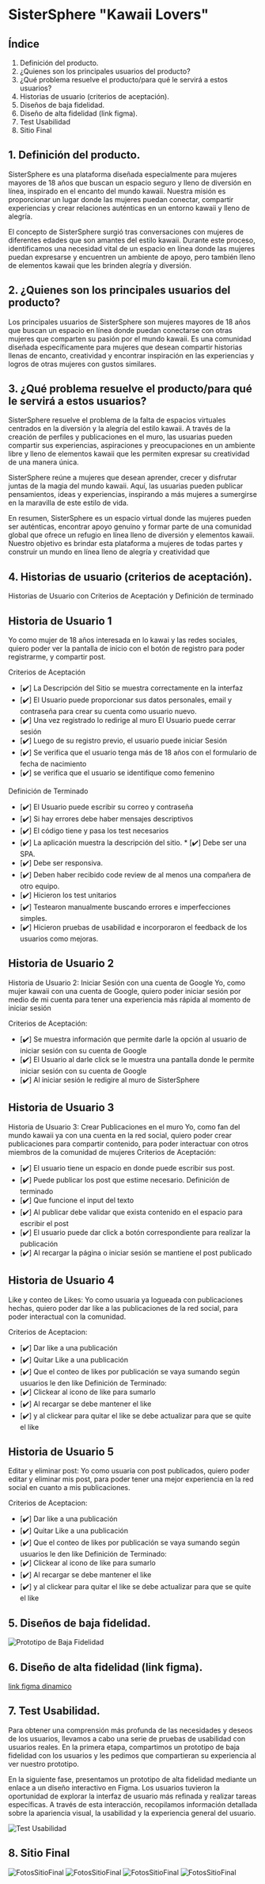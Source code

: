# SisterSphere "Kawaii Lovers"
## Índice
1. Definición del producto. 
2. ¿Quienes son los principales usuarios del producto?
3. ¿Qué problema resuelve el producto/para qué le servirá a estos usuarios?
4. Historias de usuario (criterios de aceptación).
5. Diseños de baja fidelidad. 
6. Diseño de alta fidelidad (link figma).
7. Test Usabilidad
8. Sitio Final

## 1. Definición del producto. 

SisterSphere es una plataforma diseñada especialmente para mujeres mayores de 18 años que buscan un espacio seguro y lleno de diversión en línea, inspirado en el encanto del mundo kawaii. Nuestra misión es proporcionar un lugar donde las mujeres puedan conectar, compartir experiencias y crear relaciones auténticas en un entorno kawaii y lleno de alegría.

El concepto de SisterSphere surgió tras conversaciones con mujeres de diferentes edades que son amantes del estilo kawaii. Durante este proceso, identificamos una necesidad vital de un espacio en línea donde las mujeres puedan expresarse y encuentren un ambiente de apoyo, pero también lleno de elementos kawaii que les brinden alegría y diversión.

## 2. ¿Quienes son los principales usuarios del producto?

Los principales usuarios de SisterSphere son mujeres mayores de 18 años que buscan un espacio en línea donde puedan conectarse con otras mujeres que comparten su pasión por el mundo kawaii. Es una comunidad diseñada específicamente para mujeres que desean compartir historias llenas de encanto, creatividad y encontrar inspiración en las experiencias y logros de otras mujeres con gustos similares.

## 3. ¿Qué problema resuelve el producto/para qué le servirá a estos usuarios?

SisterSphere resuelve el problema de la falta de espacios virtuales centrados en la diversión y la alegría del estilo kawaii. A través de la creación de perfiles y publicaciones en el muro, las usuarias pueden compartir sus experiencias, aspiraciones y preocupaciones en un ambiente libre y lleno de elementos kawaii que les permiten expresar su creatividad de una manera única.

SisterSphere reúne a mujeres que desean aprender, crecer y disfrutar juntas de la magia del mundo kawaii. Aquí, las usuarias pueden publicar pensamientos, ideas y experiencias, inspirando a más mujeres a sumergirse en la maravilla de este estilo de vida.

En resumen, SisterSphere es un espacio virtual donde las mujeres pueden ser auténticas, encontrar apoyo genuino y formar parte de una comunidad global que ofrece un refugio en línea lleno de diversión y elementos kawaii. Nuestro objetivo es brindar esta plataforma a mujeres de todas partes y construir un mundo en línea lleno de alegría y creatividad que

## 4. Historias de usuario (criterios de aceptación).
Historias de Usuario con Criterios de Aceptación y Definición de terminado

## Historia de Usuario 1
Yo como mujer de 18 años interesada en lo kawai y las redes sociales, quiero poder ver la pantalla de inicio con el botón de registro para poder registrarme, y compartir post.

Criterios de Aceptación 
 * [✔️] La Descripción del Sitio se muestra correctamente en la interfaz
 * [✔️] El Usuario puede proporcionar sus datos personales, email y contraseña para crear su cuenta como usuario nuevo.
* [✔️]  Una vez registrado lo redirige al muro
 El Usuario puede cerrar sesión
* [✔️]  Luego de su registro previo, el usuario puede iniciar Sesión
* [✔️]  Se verifica que el usuario tenga más de 18 años con el formulario de fecha de nacimiento
* [✔️]  se verifica que el usuario se identifique como femenino



Definición de Terminado
* [✔️] El Usuario puede escribir su correo y contraseña
* [✔️] Si hay errores debe haber mensajes descriptivos
* [✔️] El código tiene y pasa los test necesarios
* [✔️]  La aplicación muestra la descripción del sitio. * [✔️] Debe ser una SPA.
* [✔️] Debe ser responsiva.
* [✔️]  Deben haber recibido code review de al menos una compañera de otro equipo.
* [✔️] Hicieron los test unitarios
* [✔️] Testearon manualmente buscando errores e imperfecciones simples.
* [✔️] Hicieron pruebas de usabilidad e incorporaron el feedback de los usuarios como mejoras. 

## Historia de Usuario 2
Historia de Usuario 2: Iniciar Sesión con una cuenta de Google
 Yo, como mujer kawaii con una cuenta de Google, quiero poder iniciar sesión por medio de mi cuenta para tener una experiencia más rápida al momento de iniciar sesión

Criterios de Aceptación:
* [✔️] Se muestra información que permite darle la opción al usuario de iniciar sesión con su cuenta de Google
* [✔️] El Usuario al darle click se le muestra una pantalla donde le permite iniciar sesión con su cuenta de Google
* [✔️] Al iniciar sesión le redigire al muro de SisterSphere

## Historia de Usuario 3
Historia de Usuario 3: Crear Publicaciones en el muro
Yo, como fan del mundo kawaii ya con una cuenta en la red social, quiero poder crear publicaciones para compartir contenido,  para poder interactuar con otros miembros de la comunidad de mujeres
Criterios de Aceptación:
* [✔️] El usuario tiene un espacio en donde puede escribir sus post.
* [✔️] Puede publicar los post que estime necesario.
Definición de terminado
* [✔️] Que funcione el input del texto
* [✔️] Al publicar debe validar que exista contenido en el espacio para escribir el post
* [✔️] El usuario puede dar click a botón correspondiente para realizar la publicación
* [✔️] Al recargar la página o iniciar sesión se mantiene el post publicado

## Historia de Usuario 4
Like y conteo de Likes: Yo como usuaria ya logueada con publicaciones hechas, quiero poder dar like a las publicaciones de la red social, para poder interactual con la comunidad.

Criterios de Aceptacion:
* [✔️] Dar like a una publicación
* [✔️] Quitar Like a una publicación
* [✔️] Que el conteo de likes por publicación se vaya sumando según usuarios le den like
Definición de Terminado:
* [✔️] Clickear al icono de like para sumarlo
* [✔️] Al recargar se debe mantener el like
* [✔️] y al clickear para quitar el like se debe actualizar para que se quite el like

## Historia de Usuario 5 

Editar y eliminar post: Yo como usuaria con post publicados, quiero poder editar y eliminar mis post, para poder tener una mejor experiencia en la red social en cuanto a mis publicaciones.

Criterios de Aceptacion:
* [✔️] Dar like a una publicación
* [✔️] Quitar Like a una publicación
* [✔️] Que el conteo de likes por publicación se vaya sumando según usuarios le den like
Definición de Terminado:
* [✔️] Clickear al icono de like para sumarlo
* [✔️] Al recargar se debe mantener el like
* [✔️] y al clickear para quitar el like se debe actualizar para que se quite el like

## 5. Diseños de baja fidelidad. 
![Prototipo de Baja Fidelidad](https://github.com/Diana03m/DEV009-social-network/blob/main/src/recursos/PrototipoSN.JPG)

## 6. Diseño de alta fidelidad (link figma).
[link figma dinamico](https://www.figma.com/proto/Ucj1nqp6FXmw3dbFFEy8n0/Movile-KawaiiApp?node-id=3-96&starting-point-node-id=3%3A96)

## 7. Test Usabilidad.
Para obtener una comprensión más profunda de las necesidades y deseos de los usuarios, llevamos a cabo una serie de pruebas de usabilidad con usuarios reales. En la primera etapa, compartimos un prototipo de baja fidelidad con los usuarios y les pedimos que compartieran su experiencia al ver nuestro prototipo.

En la siguiente fase, presentamos un prototipo de alta fidelidad mediante un enlace a un diseño interactivo en Figma. Los usuarios tuvieron la oportunidad de explorar la interfaz de usuario más refinada y realizar tareas específicas. A través de esta interacción, recopilamos información detallada sobre la apariencia visual, la usabilidad y la experiencia general del usuario.

![Test Usabilidad](https://github.com/Diana03m/DEV009-social-network/blob/main/src/recursos/testusabilidad.JPG)


## 8. Sitio Final
![FotosSitioFinal](https://github.com/Diana03m/DEV009-social-network/blob/main/src/recursos/final1.jpeg)
![FotosSitioFinal](https://github.com/Diana03m/DEV009-social-network/blob/main/src/recursos/final2.jpeg)
![FotosSitioFinal](https://github.com/Diana03m/DEV009-social-network/blob/main/src/recursos/final3.jpeg)
![FotosSitioFinal](https://github.com/Diana03m/DEV009-social-network/blob/main/src/recursos/final4.jpeg)